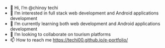 - 👋 Hi, I’m @chinoy techi
- 👀 I’m interested in full stack web development and Android applications development
- 🌱 I’m currently learning both web development and Android applications development
- 💞️ I’m looking to collaborate on tourism platforms
- 📫 How to reach me https://techi00.github.io/e-portfolio/
<!---
techi00/techi00 is a ✨ special ✨ repository because its `README.md` (this file) appears on your GitHub profile.
You can click the Preview link to take a look at your changes.
--->
